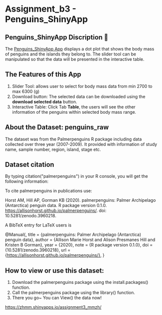 # Assignment_b3 - Penguins_ShinyApp 

## Penguins_ShinyApp Discription :page_with_curl:

The [Penguins_ShinyApp App](https://zhmm.shinyapps.io/assignment3_mmzh/) displays a dot plot that shows the body mass of penguins and the islands they belong to. The slider tool can be manipulated so that the data will be presented in the interactive table.  

## The Features of this App
1. Slider Tool: allows user to select for body mass data from min 2700 to max 6300 (g)
2. Download button: The selected data can be downloaded using the **download selected data** button.  
3. Interactive Table: Click Tab **Table**, the users will see the other information of the penguins within selected body mass range.

## About the Dataset: penguins_raw
The dataset was from the Palmerpenguins R package including data collected over three year (2007-2009). It provided with information of study name, sample number, region, island, stage etc.

## Dataset citation 
By typing citation("palmerpenguins") in your R console, you will get the following information:

To cite palmerpenguins in publications use:

  Horst AM, Hill AP, Gorman KB (2020). palmerpenguins: Palmer Archipelago (Antarctica) penguin data. R package
  version 0.1.0. https://allisonhorst.github.io/palmerpenguins/. doi: 10.5281/zenodo.3960218.

A BibTeX entry for LaTeX users is

  @Manual{,
    title = {palmerpenguins: Palmer Archipelago (Antarctica) penguin data},
    author = {Allison Marie Horst and Alison Presmanes Hill and Kristen B Gorman},
    year = {2020},
    note = {R package version 0.1.0},
    doi = {10.5281/zenodo.3960218},
    url = {https://allisonhorst.github.io/palmerpenguins/},
  }
## How to view or use this dataset: 
1. Download the palmerpenguins package using the install.packages() function.
2. Call the palmerpenguins package using the library() function.
3. There you go~ You can View() the data now! 










https://zhmm.shinyapps.io/assignment3_mmzh/
